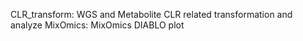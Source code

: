 CLR_transform: WGS and Metabolite CLR related transformation and analyze
MixOmics: MixOmics DIABLO plot

